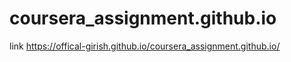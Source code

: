 # coursera_assignment.github.io

link https://offical-girish.github.io/coursera_assignment.github.io/
